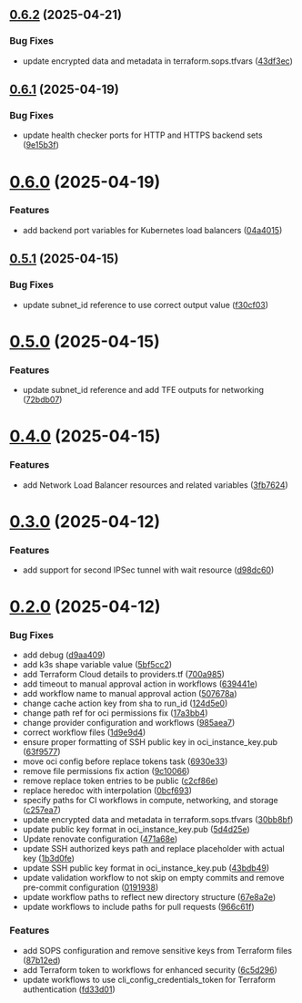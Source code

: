 ## [0.6.2](https://github.com/binary-braids/terraform-oracle/compare/v0.6.1...v0.6.2) (2025-04-21)


### Bug Fixes

* update encrypted data and metadata in terraform.sops.tfvars ([43df3ec](https://github.com/binary-braids/terraform-oracle/commit/43df3ec15e61d061fc267cc15eef6d1a2201821c))



## [0.6.1](https://github.com/binary-braids/terraform-oracle/compare/v0.6.0...v0.6.1) (2025-04-19)


### Bug Fixes

* update health checker ports for HTTP and HTTPS backend sets ([9e15b3f](https://github.com/binary-braids/terraform-oracle/commit/9e15b3ff1143603f7f3e029c72cfb3efbc83057f))



# [0.6.0](https://github.com/binary-braids/terraform-oracle/compare/v0.5.1...v0.6.0) (2025-04-19)


### Features

* add backend port variables for Kubernetes load balancers ([04a4015](https://github.com/binary-braids/terraform-oracle/commit/04a4015d6e361bcc4bc12f8c5ac9987571487d30))



## [0.5.1](https://github.com/binary-braids/terraform-oracle/compare/v0.5.0...v0.5.1) (2025-04-15)


### Bug Fixes

* update subnet_id reference to use correct output value ([f30cf03](https://github.com/binary-braids/terraform-oracle/commit/f30cf03e803760fc4078b0a01f0a09c41f2eb16f))



# [0.5.0](https://github.com/binary-braids/terraform-oracle/compare/v0.4.0...v0.5.0) (2025-04-15)


### Features

* update subnet_id reference and add TFE outputs for networking ([72bdb07](https://github.com/binary-braids/terraform-oracle/commit/72bdb07dce24d178adaff6ac0297a185e122cc11))



# [0.4.0](https://github.com/binary-braids/terraform-oracle/compare/v0.3.0...v0.4.0) (2025-04-15)


### Features

* add Network Load Balancer resources and related variables ([3fb7624](https://github.com/binary-braids/terraform-oracle/commit/3fb76245f97302f04324f5fd2b8a824d49ce8b14))



# [0.3.0](https://github.com/binary-braids/terraform-oracle/compare/v0.2.0...v0.3.0) (2025-04-12)


### Features

* add support for second IPSec tunnel with wait resource ([d98dc60](https://github.com/binary-braids/terraform-oracle/commit/d98dc60955cb8e0a6684053a191b5b96a7db9118))



# [0.2.0](https://github.com/binary-braids/terraform-oracle/compare/471a68e5e8e086fa7b514568b8f0987b646aefba...v0.2.0) (2025-04-12)


### Bug Fixes

* add debug ([d9aa409](https://github.com/binary-braids/terraform-oracle/commit/d9aa40971d04fe8612f63d6a2710045eaa6f412f))
* add k3s shape variable value ([5bf5cc2](https://github.com/binary-braids/terraform-oracle/commit/5bf5cc203e047828bcf63dfda694a0bef1e8b1e1))
* add Terraform Cloud details to providers.tf ([700a985](https://github.com/binary-braids/terraform-oracle/commit/700a985e4bc8c38cce51f2ccb73a926ddb14468f))
* add timeout to manual approval action in workflows ([639441e](https://github.com/binary-braids/terraform-oracle/commit/639441eb1cccd6556a8095c19e86c140003001cf))
* add workflow name to manual approval action ([507678a](https://github.com/binary-braids/terraform-oracle/commit/507678af21913753ec5ea832e575ebef34409405))
* change cache action key from sha to run_id ([124d5e0](https://github.com/binary-braids/terraform-oracle/commit/124d5e02dbf987a19dacf169332353068bc40c05))
* change path ref for oci permissions fix ([17a3bb4](https://github.com/binary-braids/terraform-oracle/commit/17a3bb4bf471964e5a9e1e71de4151d82fefef16))
* change provider configuration and workflows ([985aea7](https://github.com/binary-braids/terraform-oracle/commit/985aea7d81ed249b7feb1a4c39b8460c1983e536))
* correct workflow files ([1d9e9d4](https://github.com/binary-braids/terraform-oracle/commit/1d9e9d4851a719484e339af4524b78f11e13363e))
* ensure proper formatting of SSH public key in oci_instance_key.pub ([63f9577](https://github.com/binary-braids/terraform-oracle/commit/63f957756d4831e96d359464788acc3d9600dfc9))
* move oci config before replace tokens task ([6930e33](https://github.com/binary-braids/terraform-oracle/commit/6930e33021685b8818673a174aaa7f2d17f78221))
* remove file permissions fix action ([9c10066](https://github.com/binary-braids/terraform-oracle/commit/9c10066bb9cbea4351a5da768205af70e78866c8))
* remove replace token entries to be public ([c2cf86e](https://github.com/binary-braids/terraform-oracle/commit/c2cf86eb3d4fab0836ad7ce522927e424238cc5c))
* replace heredoc with interpolation ([0bcf693](https://github.com/binary-braids/terraform-oracle/commit/0bcf6932dc86b17d53cb38a3c97c3b0bdc054c30))
* specify paths for CI workflows in compute, networking, and storage ([c257ea7](https://github.com/binary-braids/terraform-oracle/commit/c257ea73eb1d84a0524ef12e0af73cf12eed42d4))
* update encrypted data and metadata in terraform.sops.tfvars ([30bb8bf](https://github.com/binary-braids/terraform-oracle/commit/30bb8bf7065a9818ac38b0a16ae27179e015c39c))
* update public key format in oci_instance_key.pub ([5d4d25e](https://github.com/binary-braids/terraform-oracle/commit/5d4d25eb8944d7df84c04db5c4f5638560b52abd))
* Update renovate configuration ([471a68e](https://github.com/binary-braids/terraform-oracle/commit/471a68e5e8e086fa7b514568b8f0987b646aefba))
* update SSH authorized keys path and replace placeholder with actual key ([1b3d0fe](https://github.com/binary-braids/terraform-oracle/commit/1b3d0fe069e2a66deac7bf2399585527fa333648))
* update SSH public key format in oci_instance_key.pub ([43bdb49](https://github.com/binary-braids/terraform-oracle/commit/43bdb49605903a7df277918eb6b94db440e0d3d9))
* update validation workflow to not skip on empty commits and remove pre-commit configuration ([0191938](https://github.com/binary-braids/terraform-oracle/commit/01919382e62fce60840442f92452bd5cc491c292))
* update workflow paths to reflect new directory structure ([67e8a2e](https://github.com/binary-braids/terraform-oracle/commit/67e8a2e2072971b23899da0682ed2a998c6b76c9))
* update workflows to include paths for pull requests ([966c61f](https://github.com/binary-braids/terraform-oracle/commit/966c61f4b0a03bd7efab6aae703510d9588033e1))


### Features

* add SOPS configuration and remove sensitive keys from Terraform files ([87b12ed](https://github.com/binary-braids/terraform-oracle/commit/87b12ed820ccc578d175ac3c545a96f8c5d8ba16))
* add Terraform token to workflows for enhanced security ([6c5d296](https://github.com/binary-braids/terraform-oracle/commit/6c5d2965f03e7629a36c53be539dd60fc9006492))
* update workflows to use cli_config_credentials_token for Terraform authentication ([fd33d01](https://github.com/binary-braids/terraform-oracle/commit/fd33d01723b685ad008fea3cfe1e9944df6c99ed))



